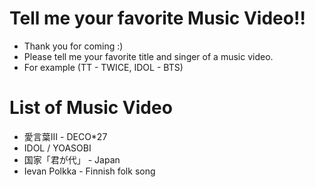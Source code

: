 # Tell me your favorite Music Video!!
- Thank you for coming :)
- Please tell me your favorite title and singer of a music video.
- For example (TT - TWICE, IDOL - BTS)

# List of Music Video
- 愛言葉Ⅲ - DECO*27
- IDOL / YOASOBI
- 国家「君が代」 - Japan
- Ievan Polkka - Finnish folk song
